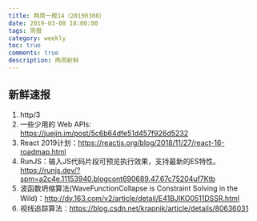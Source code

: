 ```yaml
---
title: 两周一报14（20190308）
date: 2019-03-08 18:00:00
tags: 周报
category: weekly
toc: true
comments: true
description: 两周新鲜
---
```


## 新鲜速报
1. http/3
2. 一些少用的 Web APIs: https://juejin.im/post/5c6b64dfe51d457f926d5232
3. React 2019计划：https://reactjs.org/blog/2018/11/27/react-16-roadmap.html
4. RunJS：输入JS代码片段可预览执行效果，支持最新的ES特性。https://runjs.dev/?spm=a2c4e.11153940.blogcont690689.47.67c75204uf7Ktb
5. 波函数坍缩算法(WaveFunctionCollapse is Constraint Solving in the Wild)：http://dy.163.com/v2/article/detail/E41BJIKO0511DSSR.html
6. 视线追踪算法：https://blog.csdn.net/krapnik/article/details/80636031